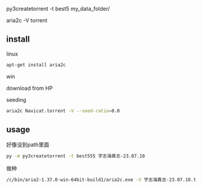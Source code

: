 py3createtorrent -t best5 my_data_folder/

aria2c -V torrent

## install

linux
```sh
apt-get install aria2c
```

win

download from HP


seeding
```sh
aria2c Navicat.torrent -V --seed-ratio=0.0
```


## usage

好像没到path里面

```sh
py -m py3createtorrent -t best555 宇志海貴志-23.07.10
```

做种
```sh
/c/bin/aria2-1.37.0-win-64bit-build1/aria2c.exe -V 宇志海貴志-23.07.10.torrent  --seed-ratio=0.0

```
